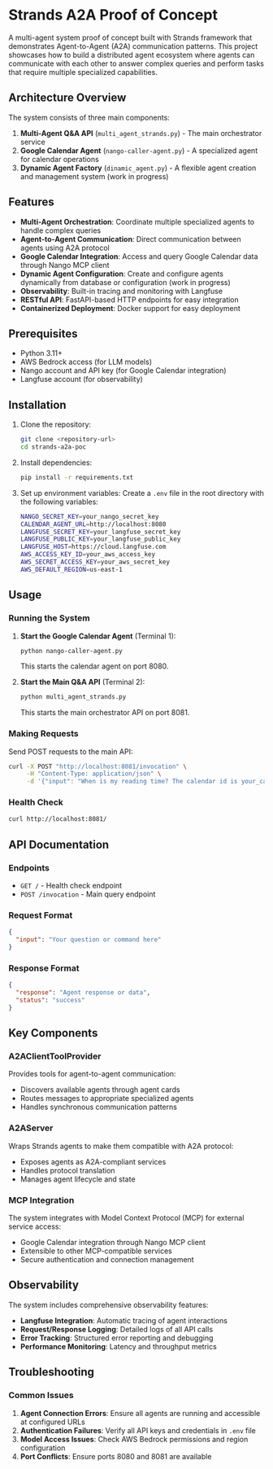 # Strands A2A Proof of Concept

A multi-agent system proof of concept built with Strands framework that demonstrates Agent-to-Agent (A2A) communication patterns. This project showcases how to build a distributed agent ecosystem where agents can communicate with each other to answer complex queries and perform tasks that require multiple specialized capabilities.

## Architecture Overview

The system consists of three main components:

1. **Multi-Agent Q&A API** (`multi_agent_strands.py`) - The main orchestrator service
2. **Google Calendar Agent** (`nango-caller-agent.py`) - A specialized agent for calendar operations
3. **Dynamic Agent Factory** (`dinamic_agent.py`) - A flexible agent creation and management system (work in progress)

## Features

- **Multi-Agent Orchestration**: Coordinate multiple specialized agents to handle complex queries
- **Agent-to-Agent Communication**: Direct communication between agents using A2A protocol
- **Google Calendar Integration**: Access and query Google Calendar data through Nango MCP client
- **Dynamic Agent Configuration**: Create and configure agents dynamically from database or configuration (work in progress)
- **Observability**: Built-in tracing and monitoring with Langfuse
- **RESTful API**: FastAPI-based HTTP endpoints for easy integration
- **Containerized Deployment**: Docker support for easy deployment

## Prerequisites

- Python 3.11+
- AWS Bedrock access (for LLM models)
- Nango account and API key (for Google Calendar integration)
- Langfuse account (for observability)

## Installation

1. Clone the repository:
   ```bash
   git clone <repository-url>
   cd strands-a2a-poc
   ```

2. Install dependencies:
   ```bash
   pip install -r requirements.txt
   ```

3. Set up environment variables:
   Create a `.env` file in the root directory with the following variables:
   ```bash
   NANGO_SECRET_KEY=your_nango_secret_key
   CALENDAR_AGENT_URL=http://localhost:8080
   LANGFUSE_SECRET_KEY=your_langfuse_secret_key
   LANGFUSE_PUBLIC_KEY=your_langfuse_public_key
   LANGFUSE_HOST=https://cloud.langfuse.com
   AWS_ACCESS_KEY_ID=your_aws_access_key
   AWS_SECRET_ACCESS_KEY=your_aws_secret_key
   AWS_DEFAULT_REGION=us-east-1
   ```

## Usage

### Running the System

1. **Start the Google Calendar Agent** (Terminal 1):
   ```bash
   python nango-caller-agent.py
   ```
   This starts the calendar agent on port 8080.

2. **Start the Main Q&A API** (Terminal 2):
   ```bash
   python multi_agent_strands.py
   ```
   This starts the main orchestrator API on port 8081.

### Making Requests

Send POST requests to the main API:

```bash
curl -X POST "http://localhost:8081/invocation" \
     -H "Content-Type: application/json" \
     -d '{"input": "When is my reading time? The calendar id is your_calendar_id and the timezone is Sao Paulo"}'
```

### Health Check

```bash
curl http://localhost:8081/
```

## API Documentation

### Endpoints

- `GET /` - Health check endpoint
- `POST /invocation` - Main query endpoint

### Request Format

```json
{
  "input": "Your question or command here"
}
```

### Response Format

```json
{
  "response": "Agent response or data",
  "status": "success"
}
```
## Key Components

### A2AClientToolProvider

Provides tools for agent-to-agent communication:
- Discovers available agents through agent cards
- Routes messages to appropriate specialized agents
- Handles synchronous communication patterns

### A2AServer

Wraps Strands agents to make them compatible with A2A protocol:
- Exposes agents as A2A-compliant services
- Handles protocol translation
- Manages agent lifecycle and state

### MCP Integration

The system integrates with Model Context Protocol (MCP) for external service access:
- Google Calendar integration through Nango MCP client
- Extensible to other MCP-compatible services
- Secure authentication and connection management

## Observability

The system includes comprehensive observability features:

- **Langfuse Integration**: Automatic tracing of agent interactions
- **Request/Response Logging**: Detailed logs of all API calls
- **Error Tracking**: Structured error reporting and debugging
- **Performance Monitoring**: Latency and throughput metrics

## Troubleshooting

### Common Issues

1. **Agent Connection Errors**: Ensure all agents are running and accessible at configured URLs
2. **Authentication Failures**: Verify all API keys and credentials in `.env` file
3. **Model Access Issues**: Check AWS Bedrock permissions and region configuration
4. **Port Conflicts**: Ensure ports 8080 and 8081 are available